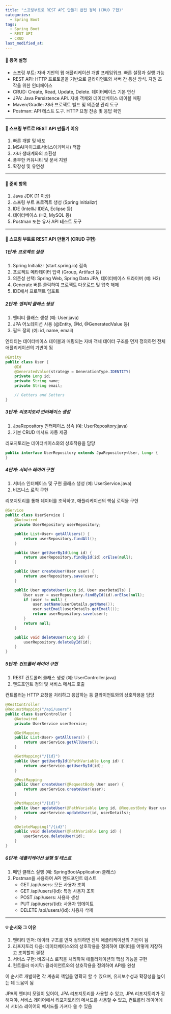 ```yaml
---
title: "스프링부트로 REST API 만들기 완전 정복 (CRUD 구현)"
categories:
  - Spring Boot
tags:
  - Spring Boot
  - REST API
  - CRUD
last_modified_at:
---
```


#### 📌 용어 설명
- 스프링 부트: 자바 기반의 웹 애플리케이션 개발 프레임워크. 빠른 설정과 실행 가능
- REST API: HTTP 프로토콜을 기반으로 클라이언트와 서버 간 통신 방식. 자원 조작을 위한 인터페이스
- CRUD: Create, Read, Update, Delete. 데이터베이스 기본 연산
- JPA: Java Persistence API. 자바 객체와 데이터베이스 테이블 매핑
- Maven/Gradle: 자바 프로젝트 빌드 및 의존성 관리 도구
- Postman: API 테스트 도구. HTTP 요청 전송 및 응답 확인

---

#### 📌 스프링 부트로 REST API 만들기 이유
1. 빠른 개발 및 배포
2. MSA(마이크로서비스아키텍처) 적합
3. 자바 생태계와의 호환성
4. 풍부한 커뮤니티 및 문서 지원
5. 확장성 및 유연성

---

#### 📌 준비 항목
1. Java JDK (11 이상)
2. 스프링 부트 프로젝트 생성 (Spring Initializr)
3. IDE (IntelliJ IDEA, Eclipse 등)
4. 데이터베이스 (H2, MySQL 등)
5. Postman 또는 유사 API 테스트 도구

---

#### 📌 스프링 부트로 REST API 만들기 (CRUD 구현)

##### 1단계: 프로젝트 설정
1. Spring Initializr (start.spring.io) 접속
2. 프로젝트 메타데이터 입력 (Group, Artifact 등)
3. 의존성 선택: Spring Web, Spring Data JPA, 데이터베이스 드라이버 (예: H2)
4. Generate 버튼 클릭하여 프로젝트 다운로드 및 압축 해제
5. IDE에서 프로젝트 임포트

##### 2단계: 엔티티 클래스 생성
1. 엔티티 클래스 생성 (예: User.java)
2. JPA 어노테이션 사용 (@Entity, @Id, @GeneratedValue 등)
3. 필드 정의 (예: id, name, email)

엔티티는 데이터베이스 테이블과 매핑되는 자바 객체
데이터 구조를 먼저 정의하면 전체 애플리케이션의 기반이 됨

```java
@Entity
public class User {
    @Id
    @GeneratedValue(strategy = GenerationType.IDENTITY)
    private Long id;
    private String name;
    private String email;

    // Getters and Setters
}
```

##### 3단계: 리포지토리 인터페이스 생성
1. JpaRepository 인터페이스 상속 (예: UserRepository.java)
2. 기본 CRUD 메서드 자동 제공

리포지토리는 데이터베이스와의 상호작용을 담당

```java
public interface UserRepository extends JpaRepository<User, Long> {
}
```

##### 4단계: 서비스 레이어 구현
1. 서비스 인터페이스 및 구현 클래스 생성 (예: UserService.java)
2. 비즈니스 로직 구현

리포지토리를 통해 데이터를 조작하고, 애플리케이션의 핵심 로직을 구현

```java
@Service
public class UserService {
    @Autowired
    private UserRepository userRepository;

    public List<User> getAllUsers() {
        return userRepository.findAll();
    }

    public User getUserById(Long id) {
        return userRepository.findById(id).orElse(null);
    }

    public User createUser(User user) {
        return userRepository.save(user);
    }

    public User updateUser(Long id, User userDetails) {
        User user = userRepository.findById(id).orElse(null);
        if (user != null) {
            user.setName(userDetails.getName());
            user.setEmail(userDetails.getEmail());
            return userRepository.save(user);
        }
        return null;
    }

    public void deleteUser(Long id) {
        userRepository.deleteById(id);
    }
}
```

##### 5단계: 컨트롤러 레이어 구현
1. REST 컨트롤러 클래스 생성 (예: UserController.java)
2. 엔드포인트 정의 및 서비스 메서드 호출

컨트롤러는 HTTP 요청을 처리하고 응답하는 등 클라이언트와의 상호작용을 담당

```java
@RestController
@RequestMapping("/api/users")
public class UserController {
    @Autowired
    private UserService userService;

    @GetMapping
    public List<User> getAllUsers() {
        return userService.getAllUsers();
    }

    @GetMapping("/{id}")
    public User getUserById(@PathVariable Long id) {
        return userService.getUserById(id);
    }

    @PostMapping
    public User createUser(@RequestBody User user) {
        return userService.createUser(user);
    }

    @PutMapping("/{id}")
    public User updateUser(@PathVariable Long id, @RequestBody User userDetails) {
        return userService.updateUser(id, userDetails);
    }

    @DeleteMapping("/{id}")
    public void deleteUser(@PathVariable Long id) {
        userService.deleteUser(id);
    }
}
```

##### 6단계: 애플리케이션 실행 및 테스트
1. 메인 클래스 실행 (예: SpringBootApplication 클래스)
2. Postman을 사용하여 API 엔드포인트 테스트
   - GET /api/users: 모든 사용자 조회
   - GET /api/users/{id}: 특정 사용자 조회
   - POST /api/users: 사용자 생성
   - PUT /api/users/{id}: 사용자 업데이트
   - DELETE /api/users/{id}: 사용자 삭제

---
#### 💡 순서와 그 이유
1. 엔티티 먼저: 데이터 구조를 먼저 정의하면 전체 애플리케이션의 기반이 됨
2. 리포지토리 다음: 데이터베이스와의 상호작용을 정의하여 데이터를 어떻게 저장하고 조회할지 결정
3. 서비스 구현: 비즈니스 로직을 처리하여 애플리케이션의 핵심 기능을 구현
4. 컨트롤러 마지막: 클라이언트와의 상호작용을 정의하여 API를 완성

이 순서로 개발하면 각 계층의 책임을 명확히 할 수 있으며, 유지보수성과 확장성을 높이는 데 도움이 됨

JPA의 엔티티 모델이 있어야, JPA 리포지토리를 사용할 수 있고, JPA 리포지토리가 정해져야, 서비스 레이어에서 리포지토리의 메서드를 사용할 수 있고, 컨트롤러 레이어에서 서비스 레이어의 메서드를 가져다 쓸 수 있음
